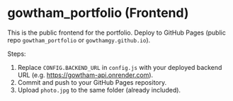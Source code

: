 # gowtham_portfolio (Frontend)
This is the public frontend for the portfolio. Deploy to GitHub Pages (public repo `gowtham_portfolio` or `gowthamgy.github.io`).

Steps:
1. Replace `CONFIG.BACKEND_URL` in `config.js` with your deployed backend URL (e.g. https://gowtham-api.onrender.com).
2. Commit and push to your GitHub Pages repository.
3. Upload `photo.jpg` to the same folder (already included).
